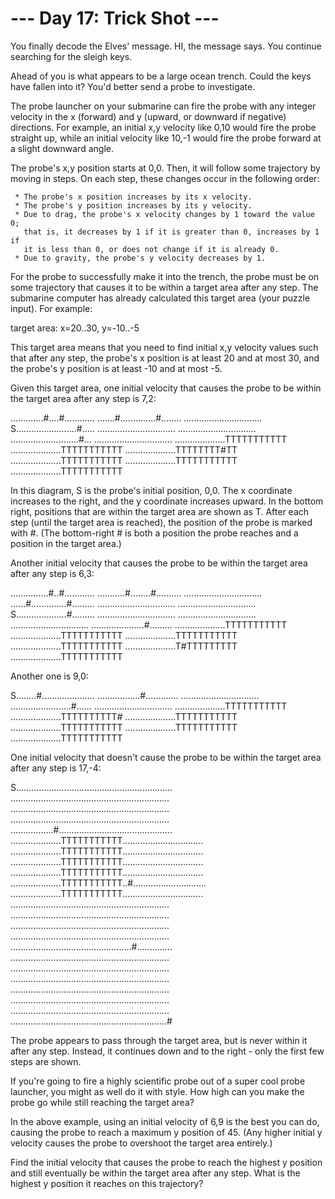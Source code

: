 # --- Day 17: Trick Shot ---

   You finally decode the Elves' message. HI, the message says. You continue
   searching for the sleigh keys.

   Ahead of you is what appears to be a large ocean trench. Could the keys
   have fallen into it? You'd better send a probe to investigate.

   The probe launcher on your submarine can fire the probe with any integer
   velocity in the x (forward) and y (upward, or downward if negative)
   directions. For example, an initial x,y velocity like 0,10 would fire the
   probe straight up, while an initial velocity like 10,-1 would fire the
   probe forward at a slight downward angle.

   The probe's x,y position starts at 0,0. Then, it will follow some
   trajectory by moving in steps. On each step, these changes occur in the
   following order:

     * The probe's x position increases by its x velocity.
     * The probe's y position increases by its y velocity.
     * Due to drag, the probe's x velocity changes by 1 toward the value 0;
       that is, it decreases by 1 if it is greater than 0, increases by 1 if
       it is less than 0, or does not change if it is already 0.
     * Due to gravity, the probe's y velocity decreases by 1.

   For the probe to successfully make it into the trench, the probe must be
   on some trajectory that causes it to be within a target area after any
   step. The submarine computer has already calculated this target area (your
   puzzle input). For example:

 target area: x=20..30, y=-10..-5

   This target area means that you need to find initial x,y velocity values
   such that after any step, the probe's x position is at least 20 and at
   most 30, and the probe's y position is at least -10 and at most -5.

   Given this target area, one initial velocity that causes the probe to be
   within the target area after any step is 7,2:

 .............#....#............
 .......#..............#........
 ...............................
 S........................#.....
 ...............................
 ...............................
 ...........................#...
 ...............................
 ....................TTTTTTTTTTT
 ....................TTTTTTTTTTT
 ....................TTTTTTTT#TT
 ....................TTTTTTTTTTT
 ....................TTTTTTTTTTT
 ....................TTTTTTTTTTT

   In this diagram, S is the probe's initial position, 0,0. The x coordinate
   increases to the right, and the y coordinate increases upward. In the
   bottom right, positions that are within the target area are shown as T.
   After each step (until the target area is reached), the position of the
   probe is marked with #. (The bottom-right # is both a position the probe
   reaches and a position in the target area.)

   Another initial velocity that causes the probe to be within the target
   area after any step is 6,3:

 ...............#..#............
 ...........#........#..........
 ...............................
 ......#..............#.........
 ...............................
 ...............................
 S....................#.........
 ...............................
 ...............................
 ...............................
 .....................#.........
 ....................TTTTTTTTTTT
 ....................TTTTTTTTTTT
 ....................TTTTTTTTTTT
 ....................TTTTTTTTTTT
 ....................T#TTTTTTTTT
 ....................TTTTTTTTTTT

   Another one is 9,0:

 S........#.....................
 .................#.............
 ...............................
 ........................#......
 ...............................
 ....................TTTTTTTTTTT
 ....................TTTTTTTTTT#
 ....................TTTTTTTTTTT
 ....................TTTTTTTTTTT
 ....................TTTTTTTTTTT
 ....................TTTTTTTTTTT

   One initial velocity that doesn't cause the probe to be within the target
   area after any step is 17,-4:

 S..............................................................
 ...............................................................
 ...............................................................
 ...............................................................
 .................#.............................................
 ....................TTTTTTTTTTT................................
 ....................TTTTTTTTTTT................................
 ....................TTTTTTTTTTT................................
 ....................TTTTTTTTTTT................................
 ....................TTTTTTTTTTT..#.............................
 ....................TTTTTTTTTTT................................
 ...............................................................
 ...............................................................
 ...............................................................
 ...............................................................
 ................................................#..............
 ...............................................................
 ...............................................................
 ...............................................................
 ...............................................................
 ...............................................................
 ...............................................................
 ..............................................................#

   The probe appears to pass through the target area, but is never within it
   after any step. Instead, it continues down and to the right - only the
   first few steps are shown.

   If you're going to fire a highly scientific probe out of a super cool
   probe launcher, you might as well do it with style. How high can you make
   the probe go while still reaching the target area?

   In the above example, using an initial velocity of 6,9 is the best you can
   do, causing the probe to reach a maximum y position of 45. (Any higher
   initial y velocity causes the probe to overshoot the target area
   entirely.)

   Find the initial velocity that causes the probe to reach the highest y
   position and still eventually be within the target area after any step.
   What is the highest y position it reaches on this trajectory?

